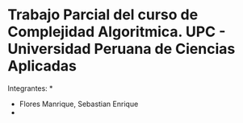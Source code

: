 # Trabajo Parcial del curso de Complejidad Algoritmica. UPC - Universidad Peruana de Ciencias Aplicadas

Integrantes:
*
* Flores Manrique, Sebastian Enrique
*
